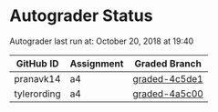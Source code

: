 # Autograder Status
Autograder last run at: October 20, 2018 at 19:40

| GitHub ID | Assignment | Graded Branch |
|-----------|------------|---------------|
| pranavk14 | a4 | [graded-4c5de1](https://github.com/Fall2018COMP401-001/a4-pranavk14/tree/graded-4c5de1) | 
| tylerording | a4 | [graded-4a5c00](https://github.com/Fall2018COMP401-001/a4-tylerording/tree/graded-4a5c00) | 
